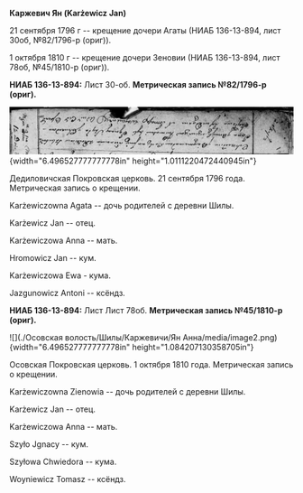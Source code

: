 **Каржевич Ян (Karżewicz Jan)**

21 сентября 1796 г -- крещение дочери Агаты (НИАБ 136-13-894, лист 30об,
№82/1796-р (ориг)).

1 октября 1810 г -- крещение дочери Зеновии (НИАБ 136-13-894, лист 78об,
№45/1810-р (ориг)).

**НИАБ 136-13-894:** Лист 30-об. **Метрическая запись №82/1796-р
(ориг).**

![](./media/2e4dc2485dec297543fecd5ecf0f09886cac8358.png){width="6.496527777777778in"
height="1.0111220472440945in"}

Дедиловичская Покровская церковь. 21 сентября 1796 года. Метрическая
запись о крещении.

Karżewiczowna Agata -- дочь родителей с деревни Шилы.

Karżewicz Jan -- отец.

Karżewiczowa Anna -- мать.

Hromowicz Jan -- кум.

Karżewiczowa Ewa - кума.

Jazgunowicz Antoni -- ксёндз.

**НИАБ 136-13-894:** Лист Лист 78об. **Метрическая запись №45/1810-р
(ориг).**

![](./Осовская волость/Шилы/Каржевичи/Ян Анна/media/image2.png){width="6.496527777777778in"
height="1.084207130358705in"}

Осовская Покровская церковь. 1 октября 1810 года. Метрическая запись о
крещении.

Karżewiczowna Zienowia -- дочь родителей с деревни Шилы.

Karżewicz Jan -- отец.

Karżewiczowa Anna -- мать.

Szyło Jgnacy -- кум.

Szyłowa Chwiedora -- кума.

Woyniewicz Tomasz -- ксёндз.
